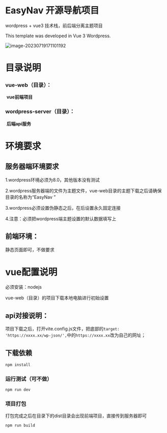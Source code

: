# EasyNav 开源导航项目

wordpress + vue3  技术栈，前后端分离主题项目

 This template was developed in Vue 3 Wordpress. 

![image-20230719171101192](C:\Users\Qzdy\AppData\Roaming\Typora\typora-user-images\image-20230719171101192.png)

# 目录说明

### vue-web（目录）：

​		**vue前端项目**

### wordpress-server（目录）：

​		**后端api服务**

# 环境要求

## 服务器端环境要求

1.wordpress环境必须为8.0，其他版本没有测试

2.wordpress服务器端的文件为主题文件，vue-web目录的主题下载之后请确保目录的名称为“EasyNav ”

3.wordpress必须设置伪静态之后，在后设置永久固定连接

4.注意：必须把wordpress端主题设置的默认数据填写上

## 前端环境：

静态页面即可，不做要求



# vue配置说明

必须安装：nodejs

vue-web（目录）的项目下载本地电脑进行初始设置

## api对接说明：

项目下载之后，打开vite.config.js文件，把底部的`target: 'https://xxxx.xx/wp-json/',`中的`https://xxxx.xx`改为自己的网址；

## 下载依赖

```sh
npm install
```

### 运行测试（可不做）

```sh
npm run dev
```

### 项目打包

  打包完成之后在目录下的dist目录会出现前端项目，直接传到服务器即可

```sh
npm run build
```

### 